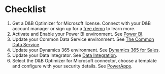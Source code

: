 # Checklist

1. Get a D&B Optimizer for Microsoft license. Connect with your D&B account manager or sign up for a [free demo](http://www.dnb.com/marketing/media/dnb-optimizer-for-microsoft-cds-demo.html) to learn more.
2. Activate and Enable your Power BI environment. See [Power BI](ecosystem/powerbi.md).
3. Update your Common Data Service environment. See [The Common Data Service](ecosystem/cds.md).
4. Update your Dynamics 365 environment. See [Dynamics 365 for Sales](ecosystem/d365.md).
5. Update your Data Integrator. See [Data Integration](ecosystem/di.md).
6. Select the D&B Optimizer for Microsoft connector, choose a template and configure with your security details. See [PowerApps](ecosystem/powerapps.md).